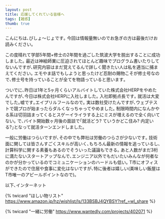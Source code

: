 ```yaml
---
layout: post
title: 応援してくれている皆様へ
tags: [雑感]
thumb: true
---
```


こんにちは､びしょ〜じょです｡
今回は情報量無いのでお急ぎの方は最後だけお読みください｡

この度晴れて学部5年間+修士の2年間を過ごした筑波大学を脱出することに成功しました｡
最近は神絵師業に圧迫されてほとんど趣味でプログラム書いたりしてないんですが､研究内容はまだ覚えてるんで詳しく聞きたい人は私を適当に捕まえてください｡
エモやま話でもしようと思ったけど忍耐の賜物こそが修士号なので､修士号を持っていることが全てを物語っていると思います｡

ついでに､昨日は1年と5ヶ月くらいアルバイトしていた株式会社HERPをやめたんですが､今日は株式会社HERPに入社しました｡
入社即拠点長です｡
就活は大変でした｡嘘です｡エイプリルフールなので｡
実は数社受けたんですが､ウェブテストで競プロが始まったらダルくなっちゃってやめました｡
制限時間内になんかやる系は切羽詰まってくるとスゲーイライラする上にミスが増えるので全く向いてない｡
で､バイト開始数ヶ月後の面談で｢就活どう? ていうかどこ住み? 内定いる?｣となって就活ターンエンドしました｡

一般に労働はつらいですが､その中でも弊社は労働のつらさが少ないです｡
技術面に関しては皆さんすごくスキルが高いく､もちろん最新の情報を追っているし､計算科学に関する素養もあるのでそういった議論もできる｡
あと人数がまだ3桁に満たないスタートアップなんで､エンジニア以外でもだいたいみんなが何者なのかが分かっているのでコミュニケーションのハードルも低い｡
T市にオフィスができたので住居や食事に変化はないですが､特に後者は嬉しい(美味しい飯屋はT市唯一のアピールポイントなので)｡

以下､インターネット

{% twicard "ほしい物リスト" https://www.amazon.jp/hz/wishlist/ls/133BSBJ4QYBSY?ref_=wl_share %}

{% twicard "一緒に労働" https://www.wantedly.com/projects/402071 %}
